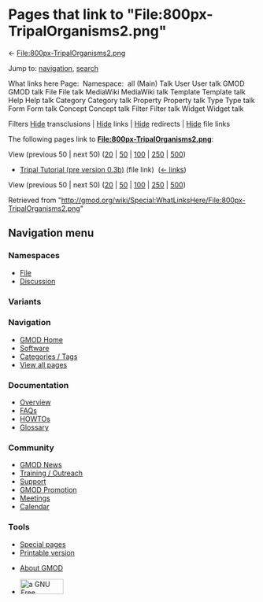 <div id="mw-page-base" class="noprint">

</div>

<div id="mw-head-base" class="noprint">

</div>

<div id="content" class="mw-body" role="main">

<span id="top"></span>

<div id="mw-js-message" style="display:none;">

</div>



# <span dir="auto">Pages that link to "File:800px-TripalOrganisms2.png"</span>

<div id="bodyContent">

<div id="contentSub">

←
[File:800px-TripalOrganisms2.png](/wiki/File:800px-TripalOrganisms2.png "File:800px-TripalOrganisms2.png")

</div>

<div id="jump-to-nav" class="mw-jump">

Jump to: [navigation](#mw-navigation), [search](#p-search)

</div>

<div id="mw-content-text">

What links here Page:  Namespace:  all (Main) Talk User User talk GMOD
GMOD talk File File talk MediaWiki MediaWiki talk Template Template talk
Help Help talk Category Category talk Property Property talk Type Type
talk Form Form talk Concept Concept talk Filter Filter talk Widget
Widget talk

Filters
[Hide](/mediawiki/index.php?title=Special:WhatLinksHere/File:800px-TripalOrganisms2.png&hidetrans=1 "Special:WhatLinksHere/File:800px-TripalOrganisms2.png")
transclusions \|
[Hide](/mediawiki/index.php?title=Special:WhatLinksHere/File:800px-TripalOrganisms2.png&hidelinks=1 "Special:WhatLinksHere/File:800px-TripalOrganisms2.png")
links \|
[Hide](/mediawiki/index.php?title=Special:WhatLinksHere/File:800px-TripalOrganisms2.png&hideredirs=1 "Special:WhatLinksHere/File:800px-TripalOrganisms2.png")
redirects \|
[Hide](/mediawiki/index.php?title=Special:WhatLinksHere/File:800px-TripalOrganisms2.png&hideimages=1 "Special:WhatLinksHere/File:800px-TripalOrganisms2.png")
file links

The following pages link to
**[File:800px-TripalOrganisms2.png](/wiki/File:800px-TripalOrganisms2.png "File:800px-TripalOrganisms2.png")**:

View (previous 50 \| next 50)
([20](/mediawiki/index.php?title=Special:WhatLinksHere/File:800px-TripalOrganisms2.png&limit=20 "Special:WhatLinksHere/File:800px-TripalOrganisms2.png")
\|
[50](/mediawiki/index.php?title=Special:WhatLinksHere/File:800px-TripalOrganisms2.png&limit=50 "Special:WhatLinksHere/File:800px-TripalOrganisms2.png")
\|
[100](/mediawiki/index.php?title=Special:WhatLinksHere/File:800px-TripalOrganisms2.png&limit=100 "Special:WhatLinksHere/File:800px-TripalOrganisms2.png")
\|
[250](/mediawiki/index.php?title=Special:WhatLinksHere/File:800px-TripalOrganisms2.png&limit=250 "Special:WhatLinksHere/File:800px-TripalOrganisms2.png")
\|
[500](/mediawiki/index.php?title=Special:WhatLinksHere/File:800px-TripalOrganisms2.png&limit=500 "Special:WhatLinksHere/File:800px-TripalOrganisms2.png"))

- [Tripal Tutorial (pre version
  0.3b)](/wiki/Tripal_Tutorial_(pre_version_0.3b) "Tripal Tutorial (pre version 0.3b)")
  (file link) ‎ <span class="mw-whatlinkshere-tools">([←
  links](/mediawiki/index.php?title=Special:WhatLinksHere&target=Tripal+Tutorial+%28pre+version+0.3b%29 "Special:WhatLinksHere"))</span>

View (previous 50 \| next 50)
([20](/mediawiki/index.php?title=Special:WhatLinksHere/File:800px-TripalOrganisms2.png&limit=20 "Special:WhatLinksHere/File:800px-TripalOrganisms2.png")
\|
[50](/mediawiki/index.php?title=Special:WhatLinksHere/File:800px-TripalOrganisms2.png&limit=50 "Special:WhatLinksHere/File:800px-TripalOrganisms2.png")
\|
[100](/mediawiki/index.php?title=Special:WhatLinksHere/File:800px-TripalOrganisms2.png&limit=100 "Special:WhatLinksHere/File:800px-TripalOrganisms2.png")
\|
[250](/mediawiki/index.php?title=Special:WhatLinksHere/File:800px-TripalOrganisms2.png&limit=250 "Special:WhatLinksHere/File:800px-TripalOrganisms2.png")
\|
[500](/mediawiki/index.php?title=Special:WhatLinksHere/File:800px-TripalOrganisms2.png&limit=500 "Special:WhatLinksHere/File:800px-TripalOrganisms2.png"))

</div>

<div class="printfooter">

Retrieved from
"<http://gmod.org/wiki/Special:WhatLinksHere/File:800px-TripalOrganisms2.png>"

</div>

<div id="catlinks" class="catlinks catlinks-allhidden">

</div>

<div class="visualClear">

</div>

</div>

</div>

<div id="mw-navigation">

## Navigation menu

<div id="mw-head">



<div id="left-navigation">

<div id="p-namespaces" class="vectorTabs" role="navigation"
aria-labelledby="p-namespaces-label">

### Namespaces

- <span id="ca-nstab-image"><a href="/wiki/File:800px-TripalOrganisms2.png" accesskey="c"
  title="View the file page [c]">File</a></span>
- <span id="ca-talk"><a
  href="/mediawiki/index.php?title=File_talk:800px-TripalOrganisms2.png&amp;action=edit&amp;redlink=1"
  accesskey="t"
  title="Discussion about the content page [t]">Discussion</a></span>

</div>

<div id="p-variants" class="vectorMenu emptyPortlet" role="navigation"
aria-labelledby="p-variants-label">

### 

### Variants[](#)

<div class="menu">

</div>

</div>

</div>

<div id="right-navigation">





</div>



</div>

</div>

</div>

<div id="mw-panel">

<div id="p-logo" role="banner">

<a href="/wiki/Main_Page"
style="background-image: url(http://gmod.org/images/GMOD-cogs.png);"
title="Visit the main page"></a>

</div>

<div id="p-Navigation" class="portal" role="navigation"
aria-labelledby="p-Navigation-label">

### Navigation

<div class="body">

- <span id="n-GMOD-Home">[GMOD Home](/wiki/Main_Page)</span>
- <span id="n-Software">[Software](/wiki/GMOD_Components)</span>
- <span id="n-Categories-.2F-Tags">[Categories /
  Tags](/wiki/Categories)</span>
- <span id="n-View-all-pages">[View all
  pages](/wiki/Special:AllPages)</span>

</div>

</div>

<div id="p-Documentation" class="portal" role="navigation"
aria-labelledby="p-Documentation-label">

### Documentation

<div class="body">

- <span id="n-Overview">[Overview](/wiki/Overview)</span>
- <span id="n-FAQs">[FAQs](/wiki/Category:FAQ)</span>
- <span id="n-HOWTOs">[HOWTOs](/wiki/Category:HOWTO)</span>
- <span id="n-Glossary">[Glossary](/wiki/Glossary)</span>

</div>

</div>

<div id="p-Community" class="portal" role="navigation"
aria-labelledby="p-Community-label">

### Community

<div class="body">

- <span id="n-GMOD-News">[GMOD News](/wiki/GMOD_News)</span>
- <span id="n-Training-.2F-Outreach">[Training /
  Outreach](/wiki/Training_and_Outreach)</span>
- <span id="n-Support">[Support](/wiki/Support)</span>
- <span id="n-GMOD-Promotion">[GMOD
  Promotion](/wiki/GMOD_Promotion)</span>
- <span id="n-Meetings">[Meetings](/wiki/Meetings)</span>
- <span id="n-Calendar">[Calendar](/wiki/Calendar)</span>

</div>

</div>

<div id="p-tb" class="portal" role="navigation"
aria-labelledby="p-tb-label">

### Tools

<div class="body">

- <span id="t-specialpages"><a href="/wiki/Special:SpecialPages" accesskey="q"
  title="A list of all special pages [q]">Special pages</a></span>
- <span id="t-print"><a
  href="/mediawiki/index.php?title=Special:WhatLinksHere/File:800px-TripalOrganisms2.png&amp;printable=yes"
  rel="alternate" accesskey="p"
  title="Printable version of this page [p]">Printable version</a></span>

</div>

</div>

</div>

</div>

<div id="footer" role="contentinfo">

- <span id="footer-places-about">[About
  GMOD](/wiki/GMOD:About "GMOD:About")</span>

<!-- -->

- <span id="footer-copyrightico">[<img src="http://www.gnu.org/graphics/gfdl-logo-small.png" width="88"
  height="31" alt="a GNU Free Documentation License" />](http://www.gnu.org/licenses/fdl-1.3.html)</span>




</div>
